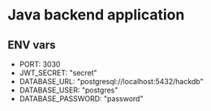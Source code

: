 # Java backend application

## ENV vars

- PORT: 3030
- JWT_SECRET: "secret"
- DATABASE_URL: "postgresql://localhost:5432/hackdb"
- DATABASE_USER: "postgres"
- DATABASE_PASSWORD: "password"